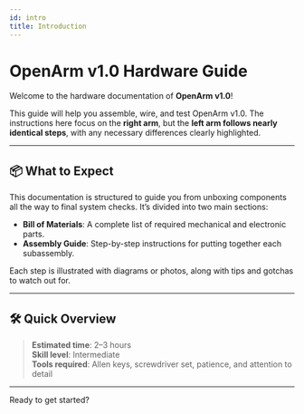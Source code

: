 ```yaml
---
id: intro
title: Introduction
---
```


# OpenArm v1.0 Hardware Guide

Welcome to the hardware documentation of **OpenArm v1.0**!

This guide will help you assemble, wire, and test OpenArm v1.0. The instructions here focus on the **right arm**, but the **left arm follows nearly identical steps**, with any necessary differences clearly highlighted.

---

## 📦 What to Expect

This documentation is structured to guide you from unboxing components all the way to final system checks. It’s divided into two main sections:

- **Bill of Materials**: A complete list of required mechanical and electronic parts.
- **Assembly Guide**: Step-by-step instructions for putting together each subassembly.

Each step is illustrated with diagrams or photos, along with tips and gotchas to watch out for.

---

## 🛠️ Quick Overview

> **Estimated time**: 2–3 hours  
> **Skill level**: Intermediate  
> **Tools required**: Allen keys, screwdriver set, patience, and attention to detail

---

Ready to get started?